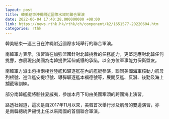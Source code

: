 ```yaml
---
layout: post
title: 韓美結束沖繩附近國際水域的聯合軍演
date: 2022-06-04 17:40:28.000000000 +08:00
link: https://news.rthk.hk/rthk/ch/component/k2/1651577-20220604.htm
categories: rthk
---
```


韓美結束一連三日在沖繩附近國際水域舉行的聯合軍演。

南韓軍方表示，演習旨在加強盟國針對北韓挑釁的任務能力，更堅定應對北韓任何挑釁，亦展現出美國為南韓提供延伸威懾的承諾，以全方位軍事能力保衛盟友。

南韓軍方派出包括兩棲登陸艦和驅逐艦在內的艦艇參演，聯同美國海軍核動力航母列根號、巡洋艦安提坦號、導彈驅逐艦本福德號等，展開反艦、反潛、後勤及海上攔截等訓練。

部分南韓艦艇將駛往夏威夷，參加本月下旬由美國牽頭的跨國海上演習。

路透社報道，這次是自2017年11月以來，美韓首次舉行涉及航母的雙邊演習，亦是南韓總統尹錫悅上任以來兩國的首個聯合軍演。
